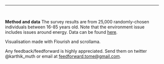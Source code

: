 <link href="../assets/main.css" rel="stylesheet">

<!-- <p class="text-body-2">
</p> -->

<br /><hr><br />

<p class="text-body-2">

**Method and data**
The survey results are from 25,000 randomly-chosen individuals between 16-85 years old.
Note that the environment issue includes issues around energy.
Data can be found [here](https://www.gu.se/sites/default/files/2022-03/L%C3%A5ngsiktiga%20trender%20och%20viktiga%20samh%C3%A4llsproblem%20-%20Johan%20Martinsson_0.pdf).

Visualisation made with Flourish and scrollama.

Any feedback/feedforward is highly appreciated. Send them on twitter @karthik\_muth or email at feedforward.tome@gmail.com.
</p>

